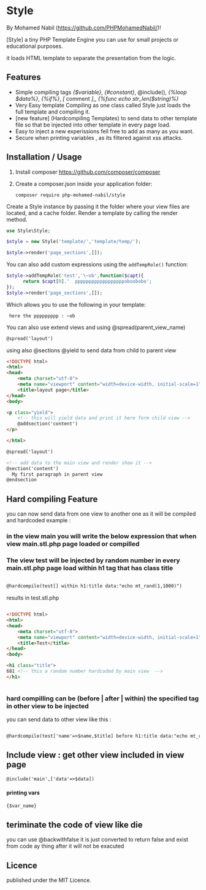 # Style

By Mohamed Nabil (https://github.com/PHPMohamedNabil/)!

[Style]
a tiny PHP Template Engine you can use for small projects or educational purposes.

it loads HTML template to separate the presentation from the logic.

Features
--------
* Simple compiling tags *{$variable}*, *{#constant}*, @include(), *{%loop $data%}*, *{%if%}*, *[* comment *]*,, *{%func echo str_len($string)%}*
* Very Easy template Compiling as one class called Style just loads the full template and compiling it.
* [new feature] (Hardcompiling Templates) to send data to other template file so that be injected into other template in every page load.
* Easy to inject a new experissions fell free to add as many as you want.
* Secure when printing variables , as its filtered against  xss attacks.

Installation / Usage
--------------------

1. Install composer https://github.com/composer/composer
2. Create a composer.json inside your application folder:

    ``` composer require php-mohamed-nabil/style ```

Create a Style instance by passing it the folder where your view files are located, and a cache folder. Render a template by calling the render method.

```php
use Style\Style;

$style = new Style('template/','template/temp/');

$style->render('page_sections',[]);
```
You can also add custom expressions using the `addTempRole()` function:

```php
$style->addTempRole('test','\~ob',function($capt){
	  return $capt[0].'  ppppppppppppppppppoboobobo';
});
$style->render('page_sections',[]);
```
Which allows you to use the following in your  template:

```
 here the ppppppppp : ~ob
```

You can also use extend views and using @spread(parent_view_name)

```html
@spread('layout')
```
using also @sections @yield to send data from child to parent view

```html
<!DOCTYPE html>
<html>
<head>
	<meta charset="utf-8">
	<meta name="viewport" content="width=device-width, initial-scale=1">
	<title>layout page</title>
</head>
<body>

<p class="yield">
    <!-- this will yield data and print it here form child view -->
	@addsection('content')
</p>

</html>
```
```html
@spread('layout')

<!-- add data to the main view and render show it -->
@section('content')
  My first paragraph in parent view 
@endsection
```

## Hard compiling Feature

you can now send data from one view to another one as it will be compiled and hardcoded example :
### in the view main you will write the below expression that when view main.stl.php page loaded or compilled
### The view test will be injected by random number in every main.stl.php page load within h1 tag that has class title
```html

@hardcompile(test[] within h1:title data:"echo mt_rand(1,1000)")
```
results in test.stl.php
```html

<!DOCTYPE html>
<html>
<head>
	<meta charset="utf-8">
	<meta name="viewport" content="width=device-width, initial-scale=1">
	<title>Test</title>
</head>
<body>

<h1 class="title">
681 <!-- this a random number hardcoded by main view  -->
</h1>
    
```
### hard compilling can be (before | after | within) the specified tag in other view to be injected
you can send data to other view like this :
```html

@hardcompile(test['name'=>$name,$title] before h1:title data:"echo mt_rand(1,1000)")
```

## Include view : get other view included in view page
```html
@include('main',['data'=>$data])
```
#### printing vars
```html
{$var_name}
```
## teriminate the code of view like die
you can use @backwithfalse it is just converted to  return false and exist from code ay thing after it will not be exacuted 

 Licence
-------

published under the MIT Licence.
